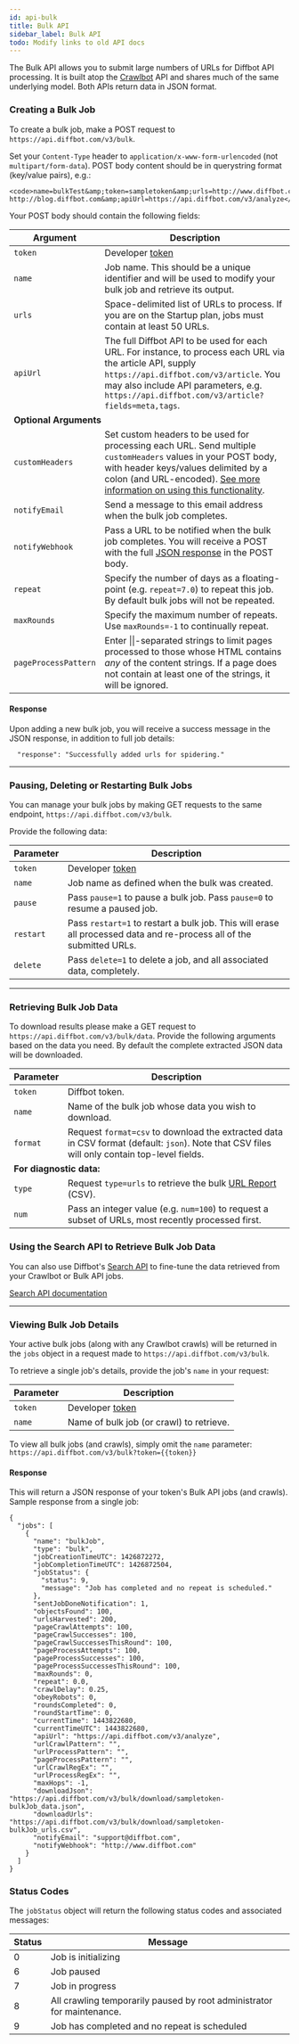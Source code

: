 ```yaml
---
id: api-bulk
title: Bulk API
sidebar_label: Bulk API
todo: Modify links to old API docs
---
```


<div id="docBody">
<p>The Bulk API allows you to submit large numbers of URLs for Diffbot API processing. It is built atop the <a href="guides-crawl">Crawlbot</a> API and shares much of the same underlying model. Both APIs return data in JSON format.</p>
<h3 id="creating">Creating a Bulk Job</h3>
<div class="indent">
<p>To create a bulk job, make a POST request to <code>https://api.diffbot.com/v3/bulk</code>.</p>
<p>Set your <code>Content-Type</code> header to <code>application/x-www-form-urlencoded</code> (not <code>multipart/form-data</code>). POST body content should be in querystring format (key/value pairs), e.g.:</p>
  

```text
<code>name=bulkTest&amp;token=sampletoken&amp;urls=http://www.diffbot.com http://blog.diffbot.com&amp;apiUrl=https://api.diffbot.com/v3/analyze</code>
```



<p>Your POST body should contain the following fields:</p>

<table class="controls table table-bordered" border="0" cellpadding="5">
<thead><tr>
<th>Argument</th>
<th>Description</th>
</tr></thead>
<tbody>
<tr>
<td><code>token</code></td>
<td>Developer <a href="https://diffbot.com/pricing">token</a>
</td>
</tr>
<tr>
<td><code>name</code></td>
<td>Job name. This should be a unique identifier and will be used to modify your bulk job and retrieve its output.</td>
</tr>
<tr>
<td><code>urls</code></td>
<td>Space-delimited list of URLs to process. If you are on the Startup plan, jobs must contain at least 50 URLs.</td>
</tr>
<tr>
<td><code>apiUrl</code></td>
<td>The full Diffbot API to be used for each URL. For instance, to process each URL via the article API, supply <code>https://api.diffbot.com/v3/article</code>. You may also include API parameters, e.g. <code>https://api.diffbot.com/v3/article?fields=meta,tags</code>.</td>
</tr>

<tr><td colspan="2"><strong>Optional Arguments</strong></td></tr>
<tr>
<td><code>customHeaders</code></td>
<td>Set custom headers to be used for processing each URL. Send multiple <code>customHeaders</code> values in your POST body, with header keys/values delimited by a colon (and URL-encoded). <a href="guides-custom-headers">See more information on using this functionality</a>.</td>
</tr>
<tr>
<td><code>notifyEmail</code></td>
<td>Send a message to this email address when the bulk job completes.</td>
</tr>
<tr>
<td><code>notifyWebhook</code></td>
<td>Pass a URL to be notified when the bulk job completes. You will receive a POST with the full <a href="#response">JSON response</a> in the POST body.</td>
</tr>
<!--  <tr><td><code>obeyRobots</code></td><td>Pass <code>obeyRobots=0</code> to ignore a site's robots.txt instructions.</td></tr> -->
<tr>
<td><code>repeat</code></td>
<td>Specify the number of days as a floating-point (e.g. <code>repeat=7.0</code>) to repeat this job. By default bulk jobs will not be repeated.</td>
</tr>
<tr>
<td><code>maxRounds</code></td>
<td>Specify the maximum number of repeats. Use <code>maxRounds=-1</code> to continually repeat.</td>
</tr>
<tr>
<td><code>pageProcessPattern</code></td>
<td>Enter ||-separated strings to limit pages processed to those whose HTML contains <em>any</em> of the content strings. If a page does not contain at least one of the strings, it will be ignored.</td>
</tr>
</tbody>
</table>

<h4 id="response">Response</h4>
<p>Upon adding a new bulk job, you will receive a success message in the JSON response, in addition to full job details:</p>


```text
  "response": "Successfully added urls for spidering."
```



<hr>

<h3 id="pausedelete">Pausing, Deleting or Restarting Bulk Jobs</h3>
<p>You can manage your bulk jobs by making GET requests to the same endpoint, <code>https://api.diffbot.com/v3/bulk</code>.</p>
<p>Provide the following data:</p>

<table class="controls table table-bordered" border="0" cellpadding="5">
<thead><tr>
<th>Parameter</th>
<th>Description</th>
</tr></thead>
<tbody>
<tr>
<td><code>token</code></td>
<td>Developer <a href="https://diffbot.com/pricing">token</a>
</td>
</tr>
<tr>
<td><code>name</code></td>
<td>Job name as defined when the bulk was created.</td>
</tr>
<tr>
<td><code>pause</code></td>
<td>Pass <code>pause=1</code> to pause a bulk job. Pass <code>pause=0</code> to resume a paused job.</td>
</tr>
<tr>
<td><code>restart</code></td>
<td>Pass <code>restart=1</code> to restart a bulk job. This will erase all processed data and re-process all of the submitted URLs.</td>
</tr>
<tr>
<td><code>delete</code></td>
<td>Pass <code>delete=1</code> to delete a job, and all associated data, completely.</td>
</tr>
</tbody>
</table>

<hr>

<h3 id="retrieving">Retrieving Bulk Job Data</h3>
<p>To download results please make a GET request to <code>https://api.diffbot.com/v3/bulk/data</code>. Provide the following arguments based on the data you need. By default the complete extracted JSON data will be downloaded.</p>
<table class="controls table table-bordered" border="0" cellpadding="5">
<thead><tr>
<th>Parameter</th>
<th>Description</th>
</tr></thead>
<tbody>
<tr>
<td><code>token</code></td>
<td>Diffbot token.</td>
</tr>
<tr>
<td><code>name</code></td>
<td>Name of the bulk job whose data you wish to download.</td>
</tr>
<tr>
<td><code>format</code></td>
<td>Request <code>format=csv</code> to download the extracted data in CSV format (default: <code>json</code>). Note that CSV files will only contain top-level fields.</td>
</tr>
<tr><td colspan="2"><strong>For diagnostic data:</strong></td></tr>
<tr>
<td><code>type</code></td>
<td>Request <code>type=urls</code> to retrieve the bulk <a href="explain-bulk-url-report">URL Report</a> (CSV).</td>
</tr>
<tr>
<td><code>num</code></td>
<td>Pass an integer value (e.g. <code>num=100</code>) to request a subset of URLs, most recently processed first.</td>
</tr>
</tbody>
</table>
<h3>Using the Search API to Retrieve Bulk Job Data</h3>
<p>You can also use Diffbot's <a href="api-search">Search API</a> to fine-tune the data retrieved from your Crawlbot or Bulk API jobs.</p>
<p><a href="api-search">Search API documentation</a></p>
<hr>


<h3 id="details">Viewing Bulk Job Details</h3>
<p>Your active bulk jobs (along with any Crawlbot crawls) will be returned in the <code>jobs</code> object in a request made to <code>https://api.diffbot.com/v3/bulk</code>.</p>
<p>To retrieve a single job's details, provide the job's <code>name</code> in your request:</p>
<table class="controls table table-bordered" border="0" cellpadding="5">
<thead><tr>
<th>Parameter</th>
<th>Description</th>
</tr></thead>
<tbody>
<tr>
<td><code>token</code></td>
<td>Developer <a href="https://diffbot.com/pricing">token</a>
</td>
</tr>
<tr>
<td><code>name</code></td>
<td>Name of bulk job (or crawl) to retrieve.</td>
</tr>
</tbody>
</table>

<p>To view all bulk jobs (and crawls), simply omit the <code>name</code> parameter: <code>https://api.diffbot.com/v3/bulk?token={{token}}</code></p>

<h4>
<a name="response"></a>Response</h4>
<p>This will return a JSON response of your token's Bulk API jobs (and crawls). Sample response from a single job:</p>

<!--{codesample1}-->

```text
{
  "jobs": [
    {
      "name": "bulkJob",
      "type": "bulk",
      "jobCreationTimeUTC": 1426872272,
      "jobCompletionTimeUTC": 1426872504,
      "jobStatus": {
        "status": 9,
        "message": "Job has completed and no repeat is scheduled."
      },
      "sentJobDoneNotification": 1,
      "objectsFound": 100,
      "urlsHarvested": 200,
      "pageCrawlAttempts": 100,
      "pageCrawlSuccesses": 100,
      "pageCrawlSuccessesThisRound": 100,
      "pageProcessAttempts": 100,
      "pageProcessSuccesses": 100,
      "pageProcessSuccessesThisRound": 100,
      "maxRounds": 0,
      "repeat": 0.0,
      "crawlDelay": 0.25,
      "obeyRobots": 0,
      "roundsCompleted": 0,
      "roundStartTime": 0,
      "currentTime": 1443822680,
      "currentTimeUTC": 1443822680,
      "apiUrl": "https://api.diffbot.com/v3/analyze",
      "urlCrawlPattern": "",
      "urlProcessPattern": "",
      "pageProcessPattern": "",
      "urlCrawlRegEx": "",
      "urlProcessRegEx": "",
      "maxHops": -1,
      "downloadJson": "https://api.diffbot.com/v3/bulk/download/sampletoken-bulkJob_data.json",
      "downloadUrls": "https://api.diffbot.com/v3/bulk/download/sampletoken-bulkJob_urls.csv",
      "notifyEmail": "support@diffbot.com",
      "notifyWebhook": "http://www.diffbot.com"
    }
  ]
}
```


<!--{endcodesample1}-->
<h3 id="status">Status Codes</h3>
<p>The <code>jobStatus</code> object will return the following status codes and associated messages:</p>

<table class="controls table table-bordered table-condensed" border="0" cellpadding="5">
<thead><tr>
<th>Status</th>
<th>Message</th>
</tr></thead>
<tbody>
<tr>
<td>0</td>
<td>Job is initializing</td>
</tr>
<!--<tr><td>1</td><td>Job has reached maxRounds limit</td></tr>
<tr><td>2</td><td>Job has reached maxToCrawl limit</td></tr>
<tr><td>3</td><td>Job has reached maxToProcess limit</td></tr>
<tr><td>4</td><td>Next round to start in _____ seconds</td></tr>
<tr><td>5</td><td>No URLs were added to the crawl</td></tr>-->
<tr>
<td>6</td>
<td>Job paused</td>
</tr>
<tr>
<td>7</td>
<td>Job in progress</td>
</tr>
<tr>
<td>8</td>
<td>All crawling temporarily paused by root administrator for maintenance.</td>
</tr>
<tr>
<td>9</td>
<td>Job has completed and no repeat is scheduled</td>
</tr>
</tbody>
</table>



</div>



</div>